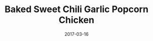 ---
layout: recipe
title:  "Baked Sweet Chili Garlic Popcorn Chicken"
image: baked-sweet-chili-garlic-popcorn-chicken.jpg
imagecredit: http://hostthetoast.com/baked-sweet-chili-garlic-popcorn-chicken/
date: 2017-03-16

authorName: Morgan Eisenburg
authorURL: http://hostthetoast.com/author/morgan/
sourceName: Host the Toast
sourceURL: http://hostthetoast.com/baked-sweet-chili-garlic-popcorn-chicken/
category: dinner
tags:
  - asian
  - poultry
yield: 4
prepTime: 25 
cookTime:  18

ingredients:
- 3 boneless, skinless chicken breasts, pounded to ½" thick and cut into small chunks
- 1/2 cup flour
- Sea salt and black pepper, to taste
- 3 eggs
- 1 cup panko bread crumbs
- 1/2 cup plain bread crumbs
- 1 1/2 cups Thai sweet chili garlic sauce
- Sesame seeds, for topping
- Cilantro, to garnish (optional)

directions:
- Preheat the oven to 425 degrees F.
- Put the flour in a shallow bowl and mix in salt and pepper, to taste.
- In a second shallow bowl, mix the 3 eggs with a tablespoon of water.
- In a third bowl, whisk together the panko bread crumbs and plain bread crumbs.
- Pour the sweet chili garlic sauce into a fourth bowl.
- Flip the chicken pieces in the flour until lightly coated. Then, dip them in the egg, making sure to coat all over. Allow excess egg to drip off. Press the chicken pieces in the bread crumb mixture and pat the mixture on top, pressing gently to make sure the breadcrumbs adhere all over the chicken pieces. Lastly, dip the chicken in the sauce, shake off excess, and set on a foil- or parchment-lined baking sheet. Continue until all of the chicken has been breaded and coated.
- Sprinkle all of the chicken bites with the sesame seeds.
- Spray the chicken pieces lightly with cooking spray (this will help them get crispy).
- Bake 16-18 minutes, or until crispy, gently tossing half-way through. Serve with chopped cilantro, to garnish.

---
